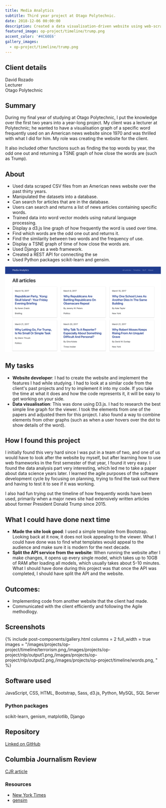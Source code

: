 ```yaml
---
title: Media Analytics
subtitle: Third year project at Otago Polytechnic.
date: 2018-12-06 00:00:00
description: Created a data visualisation-driven website using web-scraped models the client provided alongside artificial intelligence capabilities.
featured_image: op-project/timeline/trump.png
accent_color: '#4C60E6'
gallery_images:
  - op-project/timeline/trump.png
---
```


## Client details
David Rozado  
Lecturer  
Otago Polytechnic  

## Summary
During my final year of studying at Otago Polytechnic, I put the knowledge over the first two years into a year-long project. My client was a lecturer at Polytechnic; he wanted to have a visualisation graph of a specific word frequently used on an American news website since 1970 and was thrilled with what I did for him. My role was creating the website for the client.

It also included other functions such as finding the top words by year, the odd one out and returning a TSNE graph of how close the words are (such as Trump).

## About
* Used data scraped CSV files from an American news website over the past thirty years.
* Manipulated the datasets into a database.
* Can search for articles that are in the database.
* Users can search and returns a list of news articles containing specific words.
* Trained data into word vector models using natural language processing.
* Display a d3.js line graph of how frequently the word is used over time.
* Find which words are the odd one out and returns it.
* Find the similarity between two words and the frequency of use.
* Display a TSNE graph of time of how close the words are.
* Used Django as a web framework.
* Created a REST API for connecting the se
* Used Python packages scikit-learn and gensim.

![](/images/projects/op-project/home/all_articles.png)

## My tasks
* **Website developer**: I had to create the website and implement the features I had while studying. I had to look at a similar code from the client's past projects and try to implement it into my code. If you take the time at what it does and how the code represents it, it will be easy to get working on your side.
* **Data visualisation**: This was done using D3.js. I had to research the best simple line graph for the viewer. I took the elements from one of the papers and adjusted them for this project. I also found a way to combine elements from other graphs (such as when a user hovers over the dot to show details of the word).

## How I found this project
I initially found this very hard since I was put in a team of two, and one of us would have to look after the website by myself, but after learning how to use web frameworks in the first semester of that year, I found it very easy. I found the data analysis part very interesting, which led me to take a paper about data science years later. I learned the agile purposes of the software development cycle by focusing on planning, trying to find the task out there and having to test it to see if it was working.

I also had fun trying out the timeline of how frequently words have been used, primarily when a major news site had extensively written articles about former President Donald Trump since 2015.

## What I could have done next time
* **Made the site look good**: I used a simple template from Bootstrap. Looking back at it now, it does not look appealing to the viewer. What I could have done was to find what templates would appeal to the audience and make sure it is modern for the next decade.
* **Split the API service from the website**: When running the website after I make changes, it opens up every single model, which takes up to 10GB of RAM after loading all models, which usually takes about 5-10 minutes. What I should have done during this project was that once the API was completed, I should have split the API and the website. 

## Outcomes:
- Implementing code from another website that the client had made.
- Communicated with the client efficiently and following the Agile methodlogy. 

## Screenshots
{% include post-components/gallery.html
	columns = 2
	full_width = true
	images = "/images/projects/op-project/timeline/terrorism.png,/images/projects/op-project/nlp/output1.png,/images/projects/op-project/nlp/output2.png,/images/projects/op-project/timeline/words.png,
	"
%}

## Software used
JavaScript,
CSS,
HTML,
Bootstrap,
Sass,
d3.js,
Python,
MySQL,
SQL Server

### Python packages
scikit-learn,
genism,
matplotlib,
Django

## Repository
[Linked on GitHub](https://github.com/raymondhua/media-analytics)

## Columbia Journalism Review
[CJR article](https://www.cjr.org/covering_the_election/new-york-times-trump.php)

### Resources
- [New York Times](https://www.nytimes.com/)
- [gensim](https://radimrehurek.com/gensim/)